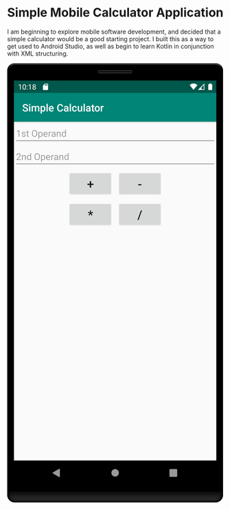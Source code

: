 Simple Mobile Calculator Application
===================================
I am beginning to explore mobile software development, and decided that a simple calculator would be a good starting project. I built this as a way to get used to Android Studio, as well as begin to learn Kotlin in conjunction with XML structuring.

![alt text](https://github.com/ianstewart1/Simple-Mobile-Calculator/blob/master/Screenshot/screenshot.png "Application screenshot")
